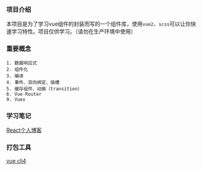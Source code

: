 ### 项目介绍
本项目是为了学习vue组件的封装而写的一个组件库，使用`vue2`、`scss`可以让你快速学习特性。项目仅供学习。（请勿在生产环境中使用）
### 重要概念
    1. 数据响应式
    2. 组件化
    3. 编译
    4. 事件、双向绑定、插槽
    5. 缓存组件、动画（transition）
    6. Vue-Router
    9. Vuex

### 学习笔记

[React个人博客](http://www.otu11.xyz/app/index)

### 打包工具

[vue cli4]()
